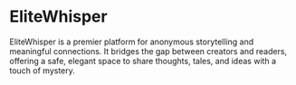 # EliteWhisper
EliteWhisper is a premier platform for anonymous storytelling and meaningful connections. It bridges the gap between creators and readers, offering a safe, elegant space to share thoughts, tales, and ideas with a touch of mystery.
